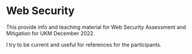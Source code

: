 # Web Security

This provide info and teaching material for Web Security Assessment and Mitigation for UKM December 2022.

I try to be current and useful for references for the participants.
